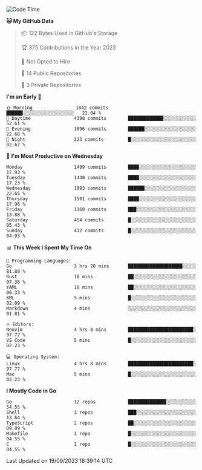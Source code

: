 <!--START_SECTION:waka-->
![Code Time](http://img.shields.io/badge/Code%20Time-150%20hrs%2030%20mins-blue)

**🐱 My GitHub Data** 

> 📦 122 Bytes Used in GitHub's Storage 
 > 
> 🏆 375 Contributions in the Year 2023
 > 
> 🚫 Not Opted to Hire
 > 
> 📜 14 Public Repositories 
 > 
> 🔑 3 Private Repositories 
 > 
**I'm an Early 🐤** 

```text
🌞 Morning                1842 commits        ██████░░░░░░░░░░░░░░░░░░░   22.04 % 
🌆 Daytime                4398 commits        █████████████░░░░░░░░░░░░   52.61 % 
🌃 Evening                1896 commits        ██████░░░░░░░░░░░░░░░░░░░   22.68 % 
🌙 Night                  223 commits         █░░░░░░░░░░░░░░░░░░░░░░░░   02.67 % 
```
📅 **I'm Most Productive on Wednesday** 

```text
Monday                   1499 commits        ████░░░░░░░░░░░░░░░░░░░░░   17.93 % 
Tuesday                  1440 commits        ████░░░░░░░░░░░░░░░░░░░░░   17.23 % 
Wednesday                1893 commits        ██████░░░░░░░░░░░░░░░░░░░   22.65 % 
Thursday                 1501 commits        ████░░░░░░░░░░░░░░░░░░░░░   17.96 % 
Friday                   1160 commits        ███░░░░░░░░░░░░░░░░░░░░░░   13.88 % 
Saturday                 454 commits         █░░░░░░░░░░░░░░░░░░░░░░░░   05.43 % 
Sunday                   412 commits         █░░░░░░░░░░░░░░░░░░░░░░░░   04.93 % 
```


📊 **This Week I Spent My Time On** 

```text
💬 Programming Languages: 
Go                       3 hrs 28 mins       ████████████████████░░░░░   81.89 % 
Rust                     18 mins             ██░░░░░░░░░░░░░░░░░░░░░░░   07.36 % 
YAML                     16 mins             ██░░░░░░░░░░░░░░░░░░░░░░░   06.33 % 
XML                      5 mins              █░░░░░░░░░░░░░░░░░░░░░░░░   02.09 % 
Markdown                 4 mins              ░░░░░░░░░░░░░░░░░░░░░░░░░   01.81 % 

🔥 Editors: 
Neovim                   4 hrs 8 mins        ████████████████████████░   97.77 % 
VS Code                  5 mins              █░░░░░░░░░░░░░░░░░░░░░░░░   02.23 % 

💻 Operating System: 
Linux                    4 hrs 8 mins        ████████████████████████░   97.77 % 
Mac                      5 mins              █░░░░░░░░░░░░░░░░░░░░░░░░   02.23 % 
```

**I Mostly Code in Go** 

```text
Go                       12 repos            ██████████████░░░░░░░░░░░   54.55 % 
Shell                    3 repos             ███░░░░░░░░░░░░░░░░░░░░░░   13.64 % 
TypeScript               2 repos             ██░░░░░░░░░░░░░░░░░░░░░░░   09.09 % 
Makefile                 1 repo              █░░░░░░░░░░░░░░░░░░░░░░░░   04.55 % 
C                        1 repo              █░░░░░░░░░░░░░░░░░░░░░░░░   04.55 % 
```




 Last Updated on 19/09/2023 18:39:14 UTC
<!--END_SECTION:waka-->
